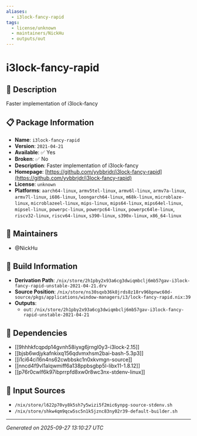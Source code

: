 ```yaml
---
aliases:
  - i3lock-fancy-rapid
tags:
  - license/unknown
  - maintainers/NickHu
  - outputs/out
---
```


# i3lock-fancy-rapid

## 📝 Description

Faster implementation of i3lock-fancy

## 📋 Package Information

- **Name**: `i3lock-fancy-rapid`
- **Version**: `2021-04-21`
- **Available**: ✅ Yes
- **Broken**: ✅ No
- **Description**: Faster implementation of i3lock-fancy
- **Homepage**: [https://github.com/yvbbrjdr/i3lock-fancy-rapid](https://github.com/yvbbrjdr/i3lock-fancy-rapid)
- **License**: `unknown`
- **Platforms**: `aarch64-linux`, `armv5tel-linux`, `armv6l-linux`, `armv7a-linux`, `armv7l-linux`, `i686-linux`, `loongarch64-linux`, `m68k-linux`, `microblaze-linux`, `microblazeel-linux`, `mips-linux`, `mips64-linux`, `mips64el-linux`, `mipsel-linux`, `powerpc-linux`, `powerpc64-linux`, `powerpc64le-linux`, `riscv32-linux`, `riscv64-linux`, `s390-linux`, `s390x-linux`, `x86_64-linux`
## 👥 Maintainers

- @NickHu


## 🔧 Build Information

- **Derivation Path**: `/nix/store/2h1pby2x93a6cg3dwiqmbclj6mb57gav-i3lock-fancy-rapid-unstable-2021-04-21.drv`
- **Source Position**: `/nix/store/ns30sqxb36k8jrds8z18rv96bpnwc60d-source/pkgs/applications/window-managers/i3/lock-fancy-rapid.nix:39`
- **Outputs**:
  - `out`:  `/nix/store/2h1pby2x93a6cg3dwiqmbclj6mb57gav-i3lock-fancy-rapid-unstable-2021-04-21`

## 🔗 Dependencies

- [[9hhhkfcqpdp14gvnh58iyxg6jrngl0y3-i3lock-2.15]]
- [[bjsb6wdjykafnkixq156qdvmxhsm2bai-bash-5.3p3]]
- [[i1ci64ci16n4ns62cwbbskc1n0xkvmgn-source]]
- [[nncd4f9vl1alqwmiff6a138ppbsgbp5l-libx11-1.8.12]]
- [[p76r0cwlf6k97ibprrpfd8xw0r8wc3nx-stdenv-linux]]

## 📁 Input Sources

- `/nix/store/l622p70vy8k5sh7y5wizi5f2mic6ynpg-source-stdenv.sh`
- `/nix/store/shkw4qm9qcw5sc5n1k5jznc83ny02r39-default-builder.sh`

---
*Generated on 2025-09-27 13:10:27 UTC*
